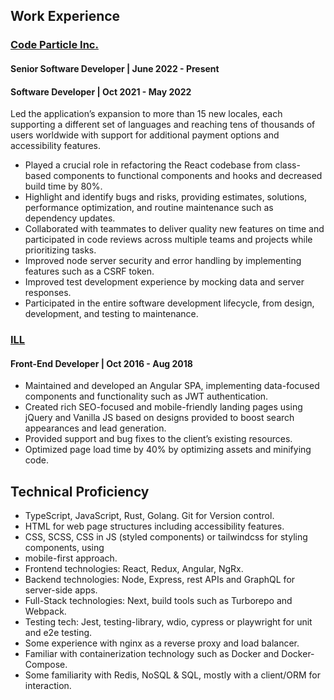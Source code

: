 ## Work Experience

### [Code Particle Inc.](https://codeparticle.com/)

#### Senior Software Developer | June 2022 - Present

#### Software Developer | Oct 2021 - May 2022

Led the application’s expansion to more than 15 new locales, each supporting a different set of languages and reaching tens of thousands of users worldwide with support for additional payment options and accessibility features.

- Played a crucial role in refactoring the React codebase from class-based components
  to functional components and hooks and decreased build time by 80%.
- Highlight and identify bugs and risks, providing estimates, solutions, performance
  optimization, and routine maintenance such as dependency updates.
- Collaborated with teammates to deliver quality new features on time and participated
  in code reviews across multiple teams and projects while prioritizing tasks.
- Improved node server security and error handling by implementing features such as a
  CSRF token.
- Improved test development experience by mocking data and server responses.
- Participated in the entire software development lifecycle, from design, development,
  and testing to maintenance.

### [ILL](http://ill.co.il/)

#### Front-End Developer | Oct 2016 - Aug 2018

- Maintained and developed an Angular SPA, implementing data-focused components
  and functionality such as JWT authentication.
- Created rich SEO-focused and mobile-friendly landing pages using jQuery and Vanilla
  JS based on designs provided to boost search appearances and lead generation.
- Provided support and bug fixes to the client’s existing resources.
- Optimized page load time by 40% by optimizing assets and minifying code.

## Technical Proficiency

- TypeScript, JavaScript, Rust, Golang. Git for Version control.
- HTML for web page structures including accessibility features.
- CSS, SCSS, CSS in JS (styled components) or tailwindcss for styling components, using
- mobile-first approach.
- Frontend technologies: React, Redux, Angular, NgRx.
- Backend technologies: Node, Express, rest APIs and GraphQL for server-side apps.
- Full-Stack technologies: Next, build tools such as Turborepo and Webpack.
- Testing tech: Jest, testing-library, wdio, cypress or playwright for unit and e2e testing.
- Some experience with nginx as a reverse proxy and load balancer.
- Familiar with containerization technology such as Docker and Docker-Compose.
- Some familiarity with Redis, NoSQL & SQL, mostly with a client/ORM for interaction.
